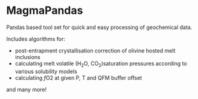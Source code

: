 # MagmaPandas

Pandas based tool set for quick and easy processing of geochemical data.

Includes algorithms for:

- post-entrapment crystallisation correction of olivine hosted melt inclusions
- calculating melt volatile (H<sub>2</sub>O, CO<sub>2</sub>)saturation pressures according to various solubility models
- calculating *f*O2 at given P, T and QFM buffer offset

and many more!
